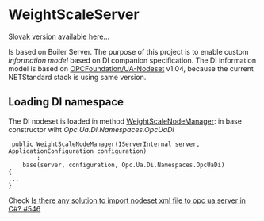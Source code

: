 # WeightScaleServer
[Slovak version available here...](readme-SK.md)

Is based on Boiler Server. The purpose of this project is to enable custom _information model_ based on DI companion specification.
The DI information model is based on [OPCFoundation/UA-Nodeset](https://github.com/OPCFoundation/UA-Nodeset) v1.04, because the current NETStandard stack is using same version.
## Loading DI namespace
The DI nodeset is loaded in method [WeightScaleNodeManager](SampleApplications/Workshop/Boiler/WeightScaleServer/WeightScaleNodeManager.cs):
in base constructor wiht _Opc.Ua.Di.Namespaces.OpcUaDi_
```
 public WeightScaleNodeManager(IServerInternal server, ApplicationConfiguration configuration)
        :
    base(server, configuration, Opc.Ua.Di.Namespaces.OpcUaDi)
{
...
}
```

Check [Is there any solution to import nodeset xml file to opc ua server in C#? #546](https://github.com/OPCFoundation/UA-.NETStandard/issues/546)
